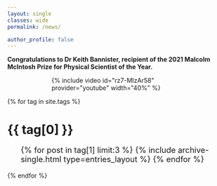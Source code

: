```yaml
---
layout: single
classes: wide 
permalink: /news/

author_profile: false
---
```



**Congratulations to Dr Keith Bannister, recipient of the 2021 Malcolm McIntosh Prize for Physical Scientist of the Year.**

<div style="margin-left: 20%; margin-right: 20%;">
 {% include video id="rz7-MIzAr58" provider="youtube" width="40%" %}
</div>


<!-- <h1 class="archive__subtitle"> Science News </h1> -->

{% for tag in site.tags %}
  <h1 class="archive__subtitle">{{ tag[0] }}</h1>
  <font size="4">
  <ul>
    {% for post in tag[1] limit:3 %}
      {% include archive-single.html type=entries_layout %}
    {% endfor %}
  </ul>
  </font>
{% endfor %}


